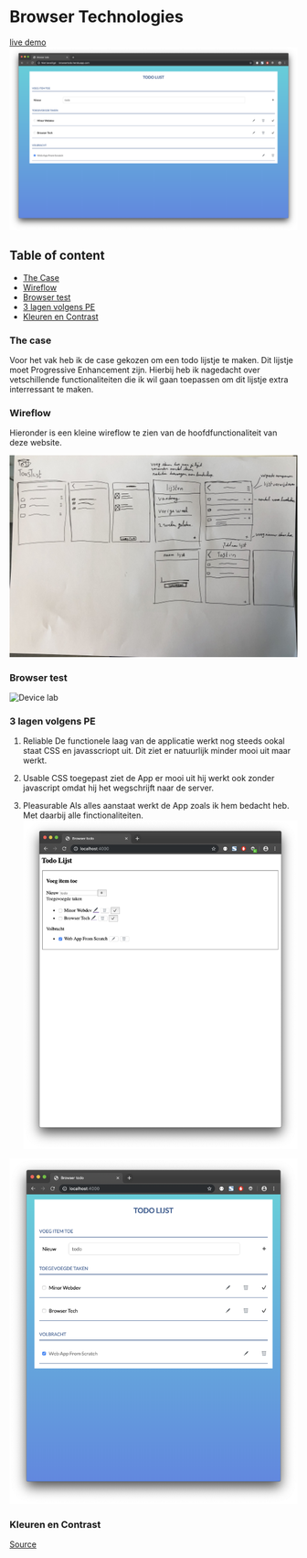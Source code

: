 # Browser Technologies

[live demo](https://browsertodo.herokuapp.com/)
![image](https://github.com/NathanKeyzer/browser-technologies-1819/blob/master/public/images/application.png?raw=true)

## Table of content

- [The Case](thecase)
- [Wireflow](wireflow)
- [Browser test](browsertest)
- [3 lagen volgens PE](3lagenvolgenspe)
- [Kleuren en Contrast](kleurenencontrast)

### The case

Voor het vak heb ik de case gekozen om een todo lijstje te maken. Dit lijstje moet Progressive Enhancement zijn. Hierbij heb ik nagedacht over vetschillende functionaliteiten die ik wil gaan toepassen om dit lijstje extra interressant te maken.

### Wireflow

Hieronder is een kleine wireflow te zien van de hoofdfunctionaliteit van deze website.

![wireflow](https://github.com/NathanKeyzer/browser-technologies-1819/blob/master/public/images/wireflow.JPG?raw=true)

### Browser test
![Device lab](https://github.com/NathanKeyzer/browser-technologies-1819/blob/master/public/images/device-lab.png?raw=true)

### 3 lagen volgens PE

1. Reliable
De functionele laag van de applicatie werkt nog steeds ookal staat CSS en javasscriopt uit. Dit ziet er natuurlijk minder mooi uit maar werkt.

2. Usable
CSS toegepast ziet de App er mooi uit hij werkt ook zonder javascript omdat hij het wegschrijft naar de server.

3. Pleasurable
Als alles aanstaat werkt de App zoals ik hem bedacht heb. Met daarbij alle finctionaliteiten.
![No CSS](https://github.com/NathanKeyzer/browser-technologies-1819/blob/master/public/images/no-css.png?raw=true)

![All active](https://github.com/NathanKeyzer/browser-technologies-1819/blob/master/public/images/all-active.png?raw=true)

### Kleuren en Contrast

[Source](https://color.review/)
